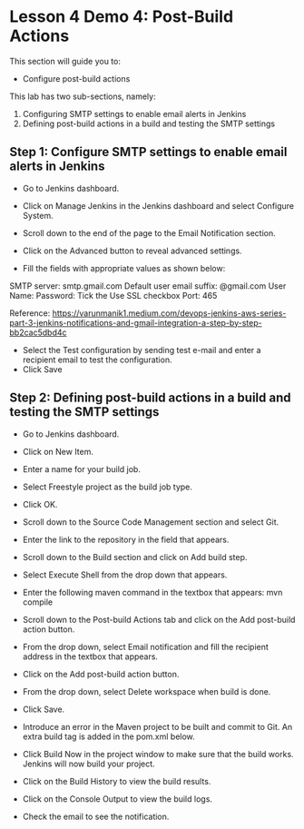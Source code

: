 # Lesson 4 Demo 4: Post-Build Actions

This section will guide you to:
- Configure post-build actions

This lab has two sub-sections, namely:
1. Configuring SMTP settings to enable email alerts in Jenkins
2. Defining post-build actions in a build and testing the SMTP settings

## Step 1: Configure SMTP settings to enable email alerts in Jenkins
- Go to Jenkins dashboard.
- Click on Manage Jenkins in the Jenkins dashboard and select Configure System.

- Scroll down to the end of the page to the Email Notification section.
- Click on the Advanced button to reveal advanced settings.
- Fill the fields with appropriate values as shown below:

SMTP server: smtp.gmail.com
Default user email suffix: @gmail.com
User Name: <your email Id>
Password: <your Gmail app password>
Tick the Use SSL checkbox
Port: 465

Reference: https://varunmanik1.medium.com/devops-jenkins-aws-series-part-3-jenkins-notifications-and-gmail-integration-a-step-by-step-bb2cac5dbd4c

- Select the Test configuration by sending test e-mail and enter a recipient email to test the configuration.
- Click Save

## Step 2: Defining post-build actions in a build and testing the SMTP settings
- Go to Jenkins dashboard.
- Click on New Item.
- Enter a name for your build job.
- Select Freestyle project as the build job type.

- Click OK.

- Scroll down to the Source Code Management section and select Git.
- Enter the link to the repository in the field that appears.

- Scroll down to the Build section and click on Add build step.
- Select Execute Shell from the drop down that appears.
- Enter the following maven command in the textbox that appears:
mvn compile

- Scroll down to the Post-build Actions tab and click on the Add post-build action button.
- From the drop down, select Email notification and fill the recipient address in the textbox that appears.

- Click on the Add post-build action button.
- From the drop down, select Delete workspace when build is done.
- Click Save.

- Introduce an error in the Maven project to be built and commit to Git. An extra build tag is added in the pom.xml below.

- Click Build Now in the project window to make sure that the build works. Jenkins will now build your project.
- Click on the Build History to view the build results.
- Click on the Console Output to view the build logs.

- Check the email to see the notification.
